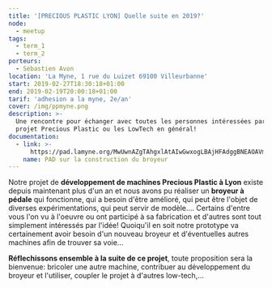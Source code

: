 ```yaml
---
title: '[PRECIOUS PLASTIC LYON] Quelle suite en 2019?'
node:
  - meetup
tags:
  - term_1
  - term_2
porteurs:
  - Sébastien Avon
location: 'La Myne, 1 rue du Luizet 69100 Villeurbanne'
start: 2019-02-27T18:30:18+01:00
end: 2019-02-19T20:00:18+01:00
tarif: 'adhesion a la myne, 2e/an'
cover: /img/ppmyne.png
description: >-
  Une rencontre pour échanger avec toutes les personnes intéressées par le
  projet Precious Plastic ou les LowTech en général!
documentation:
  - link: >-
      https://pad.lamyne.org/MwUwnAZgTAhgxlAtAIwGwxogLBAjHFAdggBNEAOAVmUqlxIAY5hyYg==?both#
    name: PAD sur la construction du broyeur
---
```



Notre projet de **développement de machines Precious Plastic à Lyon** existe depuis maintenant plus d'un an et nous avons pu réaliser un **broyeur à pédale** qui fonctionne, qui a besoin d'être amélioré, qui peut être l'objet de diverses expérimentations, qui peut servir de modèle.... Certains d'entre vous l'on vu à l'oeuvre ou ont participé à sa fabrication et d'autres sont tout simplement intéressés par l'idée! Quoiqu'il en soit notre prototype va certainement avoir besoin d'un nouveau broyeur et d'éventuelles autres machines afin de trouver sa voie...

**Réflechissons ensemble à la suite de ce projet**, toute proposition sera la bienvenue: bricoler une autre machine, contribuer au développement du broyeur et l'utiliser, coupler le projet à d'autres low-tech,...
